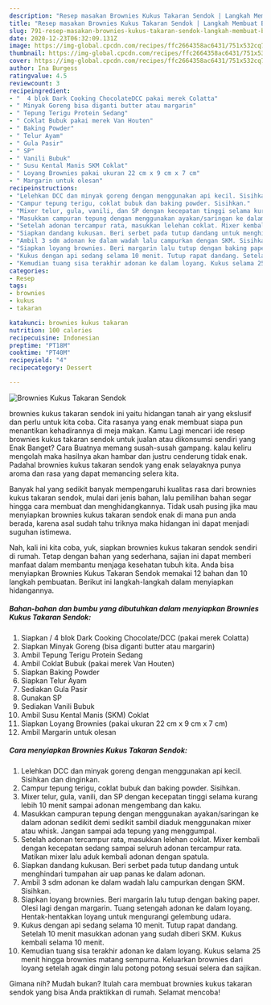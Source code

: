 ```yaml
---
description: "Resep masakan Brownies Kukus Takaran Sendok | Langkah Membuat Brownies Kukus Takaran Sendok Yang Mudah Dan Praktis"
title: "Resep masakan Brownies Kukus Takaran Sendok | Langkah Membuat Brownies Kukus Takaran Sendok Yang Mudah Dan Praktis"
slug: 791-resep-masakan-brownies-kukus-takaran-sendok-langkah-membuat-brownies-kukus-takaran-sendok-yang-mudah-dan-praktis
date: 2020-12-23T06:32:09.131Z
image: https://img-global.cpcdn.com/recipes/ffc2664358ac6431/751x532cq70/brownies-kukus-takaran-sendok-foto-resep-utama.jpg
thumbnail: https://img-global.cpcdn.com/recipes/ffc2664358ac6431/751x532cq70/brownies-kukus-takaran-sendok-foto-resep-utama.jpg
cover: https://img-global.cpcdn.com/recipes/ffc2664358ac6431/751x532cq70/brownies-kukus-takaran-sendok-foto-resep-utama.jpg
author: Ina Burgess
ratingvalue: 4.5
reviewcount: 3
recipeingredient:
- "  4 blok Dark Cooking ChocolateDCC pakai merek Colatta"
- " Minyak Goreng bisa diganti butter atau margarin"
- " Tepung Terigu Protein Sedang"
- " Coklat Bubuk pakai merek Van Houten"
- " Baking Powder"
- " Telur Ayam"
- " Gula Pasir"
- " SP"
- " Vanili Bubuk"
- " Susu Kental Manis SKM Coklat"
- " Loyang Brownies pakai ukuran 22 cm x 9 cm x 7 cm"
- " Margarin untuk olesan"
recipeinstructions:
- "Lelehkan DCC dan minyak goreng dengan menggunakan api kecil. Sisihkan dan dinginkan."
- "Campur tepung terigu, coklat bubuk dan baking powder. Sisihkan."
- "Mixer telur, gula, vanili, dan SP dengan kecepatan tinggi selama kurang lebih 10 menit sampai adonan mengembang dan kaku."
- "Masukkan campuran tepung dengan menggunakan ayakan/saringan ke dalam adonan sedikit demi sedikit sambil diaduk menggunakan mixer atau whisk. Jangan sampai ada tepung yang menggumpal."
- "Setelah adonan tercampur rata, masukkan lelehan coklat. Mixer kembali dengan kecepatan sedang sampai seluruh adonan tercampur rata. Matikan mixer lalu aduk kembali adonan dengan spatula."
- "Siapkan dandang kukusan. Beri serbet pada tutup dandang untuk menghindari tumpahan air uap panas ke dalam adonan."
- "Ambil 3 sdm adonan ke dalam wadah lalu campurkan dengan SKM. Sisihkan."
- "Siapkan loyang brownies. Beri margarin lalu tutup dengan baking paper. Olesi lagi dengan margarin. Tuang setengah adonan ke dalam loyang. Hentak-hentakkan loyang untuk mengurangi gelembung udara."
- "Kukus dengan api sedang selama 10 menit. Tutup rapat dandang. Setelah 10 menit masukkan adonan yang sudah diberi SKM. Kukus kembali selama 10 menit."
- "Kemudian tuang sisa terakhir adonan ke dalam loyang. Kukus selama 25 menit hingga brownies matang sempurna. Keluarkan brownies dari loyang setelah agak dingin lalu potong potong sesuai selera dan sajikan."
categories:
- Resep
tags:
- brownies
- kukus
- takaran

katakunci: brownies kukus takaran 
nutrition: 100 calories
recipecuisine: Indonesian
preptime: "PT18M"
cooktime: "PT40M"
recipeyield: "4"
recipecategory: Dessert

---
```



![Brownies Kukus Takaran Sendok](https://img-global.cpcdn.com/recipes/ffc2664358ac6431/751x532cq70/brownies-kukus-takaran-sendok-foto-resep-utama.jpg)


brownies kukus takaran sendok ini yaitu hidangan tanah air yang ekslusif dan perlu untuk kita coba. Cita rasanya yang enak membuat siapa pun menantikan kehadirannya di meja makan.
Kamu Lagi mencari ide resep brownies kukus takaran sendok untuk jualan atau dikonsumsi sendiri yang Enak Banget? Cara Buatnya memang susah-susah gampang. kalau keliru mengolah maka hasilnya akan hambar dan justru cenderung tidak enak. Padahal brownies kukus takaran sendok yang enak selayaknya punya aroma dan rasa yang dapat memancing selera kita.



Banyak hal yang sedikit banyak mempengaruhi kualitas rasa dari brownies kukus takaran sendok, mulai dari jenis bahan, lalu pemilihan bahan segar hingga cara membuat dan menghidangkannya. Tidak usah pusing jika mau menyiapkan brownies kukus takaran sendok enak di mana pun anda berada, karena asal sudah tahu triknya maka hidangan ini dapat menjadi suguhan istimewa.


Nah, kali ini kita coba, yuk, siapkan brownies kukus takaran sendok sendiri di rumah. Tetap dengan bahan yang sederhana, sajian ini dapat memberi manfaat dalam membantu menjaga kesehatan tubuh kita. Anda bisa menyiapkan Brownies Kukus Takaran Sendok memakai 12 bahan dan 10 langkah pembuatan. Berikut ini langkah-langkah dalam menyiapkan hidangannya.

<!--inarticleads1-->

##### Bahan-bahan dan bumbu yang dibutuhkan dalam menyiapkan Brownies Kukus Takaran Sendok:

1. Siapkan  / 4 blok Dark Cooking Chocolate/DCC (pakai merek Colatta)
1. Siapkan  Minyak Goreng (bisa diganti butter atau margarin)
1. Ambil  Tepung Terigu Protein Sedang
1. Ambil  Coklat Bubuk (pakai merek Van Houten)
1. Siapkan  Baking Powder
1. Siapkan  Telur Ayam
1. Sediakan  Gula Pasir
1. Gunakan  SP
1. Sediakan  Vanili Bubuk
1. Ambil  Susu Kental Manis (SKM) Coklat
1. Siapkan  Loyang Brownies (pakai ukuran 22 cm x 9 cm x 7 cm)
1. Ambil  Margarin untuk olesan




<!--inarticleads2-->

##### Cara menyiapkan Brownies Kukus Takaran Sendok:

1. Lelehkan DCC dan minyak goreng dengan menggunakan api kecil. Sisihkan dan dinginkan.
1. Campur tepung terigu, coklat bubuk dan baking powder. Sisihkan.
1. Mixer telur, gula, vanili, dan SP dengan kecepatan tinggi selama kurang lebih 10 menit sampai adonan mengembang dan kaku.
1. Masukkan campuran tepung dengan menggunakan ayakan/saringan ke dalam adonan sedikit demi sedikit sambil diaduk menggunakan mixer atau whisk. Jangan sampai ada tepung yang menggumpal.
1. Setelah adonan tercampur rata, masukkan lelehan coklat. Mixer kembali dengan kecepatan sedang sampai seluruh adonan tercampur rata. Matikan mixer lalu aduk kembali adonan dengan spatula.
1. Siapkan dandang kukusan. Beri serbet pada tutup dandang untuk menghindari tumpahan air uap panas ke dalam adonan.
1. Ambil 3 sdm adonan ke dalam wadah lalu campurkan dengan SKM. Sisihkan.
1. Siapkan loyang brownies. Beri margarin lalu tutup dengan baking paper. Olesi lagi dengan margarin. Tuang setengah adonan ke dalam loyang. Hentak-hentakkan loyang untuk mengurangi gelembung udara.
1. Kukus dengan api sedang selama 10 menit. Tutup rapat dandang. Setelah 10 menit masukkan adonan yang sudah diberi SKM. Kukus kembali selama 10 menit.
1. Kemudian tuang sisa terakhir adonan ke dalam loyang. Kukus selama 25 menit hingga brownies matang sempurna. Keluarkan brownies dari loyang setelah agak dingin lalu potong potong sesuai selera dan sajikan.




Gimana nih? Mudah bukan? Itulah cara membuat brownies kukus takaran sendok yang bisa Anda praktikkan di rumah. Selamat mencoba!
